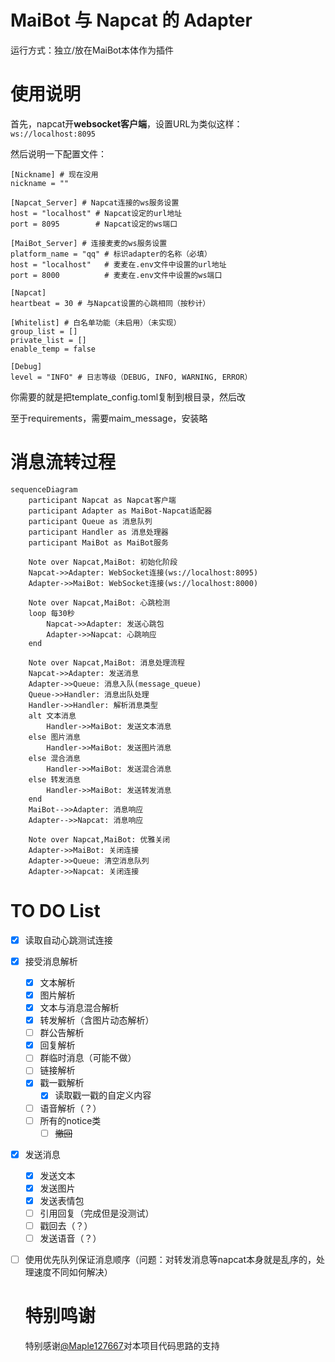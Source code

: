 # MaiBot 与 Napcat 的 Adapter
运行方式：独立/放在MaiBot本体作为插件

# 使用说明
首先，napcat开**websocket客户端**，设置URL为类似这样：`ws://localhost:8095`

然后说明一下配置文件：

```
[Nickname] # 现在没用
nickname = ""

[Napcat_Server] # Napcat连接的ws服务设置
host = "localhost" # Napcat设定的url地址
port = 8095        # Napcat设定的ws端口

[MaiBot_Server] # 连接麦麦的ws服务设置
platform_name = "qq" # 标识adapter的名称（必填）
host = "localhost"   # 麦麦在.env文件中设置的url地址
port = 8000          # 麦麦在.env文件中设置的ws端口

[Napcat]
heartbeat = 30 # 与Napcat设置的心跳相同（按秒计）

[Whitelist] # 白名单功能（未启用）（未实现）
group_list = []
private_list = []
enable_temp = false

[Debug]
level = "INFO" # 日志等级（DEBUG, INFO, WARNING, ERROR）
```

你需要的就是把template_config.toml复制到根目录，然后改

至于requirements，需要maim_message，安装略

# 消息流转过程

```mermaid
sequenceDiagram
    participant Napcat as Napcat客户端
    participant Adapter as MaiBot-Napcat适配器
    participant Queue as 消息队列
    participant Handler as 消息处理器
    participant MaiBot as MaiBot服务

    Note over Napcat,MaiBot: 初始化阶段
    Napcat->>Adapter: WebSocket连接(ws://localhost:8095)
    Adapter->>MaiBot: WebSocket连接(ws://localhost:8000)
    
    Note over Napcat,MaiBot: 心跳检测
    loop 每30秒
        Napcat->>Adapter: 发送心跳包
        Adapter->>Napcat: 心跳响应
    end

    Note over Napcat,MaiBot: 消息处理流程
    Napcat->>Adapter: 发送消息
    Adapter->>Queue: 消息入队(message_queue)
    Queue->>Handler: 消息出队处理
    Handler->>Handler: 解析消息类型
    alt 文本消息
        Handler->>MaiBot: 发送文本消息
    else 图片消息
        Handler->>MaiBot: 发送图片消息
    else 混合消息
        Handler->>MaiBot: 发送混合消息
    else 转发消息
        Handler->>MaiBot: 发送转发消息
    end
    MaiBot-->>Adapter: 消息响应
    Adapter-->>Napcat: 消息响应

    Note over Napcat,MaiBot: 优雅关闭
    Adapter->>MaiBot: 关闭连接
    Adapter->>Queue: 清空消息队列
    Adapter->>Napcat: 关闭连接
```


# TO DO List
- [x] 读取自动心跳测试连接
- [x] 接受消息解析
  - [x] 文本解析
  - [x] 图片解析
  - [x] 文本与消息混合解析
  - [x] 转发解析（含图片动态解析）
  - [ ] 群公告解析
  - [x] 回复解析
  - [ ] 群临时消息（可能不做）
  - [ ] 链接解析
  - [x] 戳一戳解析
    - [x] 读取戳一戳的自定义内容
  - [ ] 语音解析（？）
  - [ ] 所有的notice类
    - [ ] <del>撤回</del>
- [x] 发送消息
  - [x] 发送文本
  - [x] 发送图片
  - [x] 发送表情包
  - [ ] 引用回复（完成但是没测试）
  - [ ] 戳回去（？）
  - [ ] 发送语音（？）
- [ ] 使用优先队列保证消息顺序（问题：对转发消息等napcat本身就是乱序的，处理速度不同如何解决）

  # 特别鸣谢
  特别感谢[@Maple127667](https://github.com/Maple127667)对本项目代码思路的支持